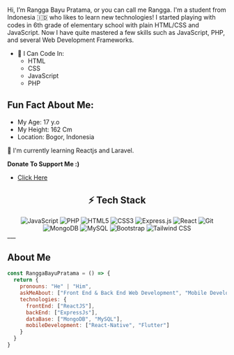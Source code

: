 <div align="center">
  <img src="">
</div>
<br>

Hi, I’m Rangga Bayu Pratama, or you can call me Rangga. I'm a student from Indonesia 🇮🇩 who likes to learn new technologies!
I started playing with codes in 6th grade of elementary school with plain HTML/CSS and JavaScript.
Now I have quite mastered a few skills such as JavaScript, PHP, and several Web Development Frameworks.
<br>

- 🌱 I Can Code In:
  - HTML
  - CSS
  - JavaScript
  - PHP

## Fun Fact About Me:
- My Age: 17 y.o
- My Height: 162 Cm
- Location: Bogor, Indonesia

🌱 I'm currently learning Reactjs and Laravel.

**Donate To Support Me :)**
- [Click Here](https://saweria.co/powergabb)

## <div align="center">⚡ Tech Stack </div>
<div align="center">
  <img alt="JavaScript" src="https://img.shields.io/badge/javascript%20-%23323330.svg?&style=for-the-badge&logo=javascript&logoColor=%23F7DF1E"/>
  <img alt="PHP" src="https://img.shields.io/badge/php%20-%23563D7C.svg?&style=for-the-badge&logo=php&logoColor=white"/>
  <img alt="HTML5" src="https://img.shields.io/badge/html5%20-%23E34F26.svg?&style=for-the-badge&logo=html5&logoColor=white"/>
  <img alt="CSS3" src="https://img.shields.io/badge/css3%20-%231572B6.svg?&style=for-the-badge&logo=css3&logoColor=white"/>
  <img alt="Express.js" src="https://img.shields.io/badge/express.js%20-%23404d59.svg?&style=for-the-badge"/>
  <img alt="React" src="https://img.shields.io/badge/react%20-%2320232a.svg?&style=for-the-badge&logo=react&logoColor=%2361DAFB"/>
  <img alt="Git" src="https://img.shields.io/badge/git%20-%23F05033.svg?&style=for-the-badge&logo=git&logoColor=white"/>
  <img alt="MongoDB" src="https://img.shields.io/badge/MongoDB-%234ea94b.svg?&style=for-the-badge&logo=mongodb&logoColor=white"/>
  <img alt="MySQL" src="https://img.shields.io/badge/mysql-%2300f.svg?&style=for-the-badge&logo=mysql&logoColor=white"/>
  <img alt="Bootstrap" src="https://img.shields.io/badge/bootstrap%20-%23563D7C.svg?&style=for-the-badge&logo=bootstrap&logoColor=white"/>
  <img alt="Tailwind CSS" src="https://img.shields.io/badge/tailwindcss%20-%2338B2AC.svg?&style=for-the-badge&logo=tailwind-css&logoColor=white"/>
</div>
___

## About Me
```js
const RanggaBayuPratama = () => {
  return {
    pronouns: "He" | "Him",
    askMeAbout: ["Front End & Back End Web Development", "Mobile Development"],
    technologies: {
      frontEnd: ["ReactJS"],
      backEnd: ["ExpressJs"],
      dataBase: ["MongoDB", "MySQL"],
      mobileDevelopment: ["React-Native", "Flutter"]
    }
  }
}
